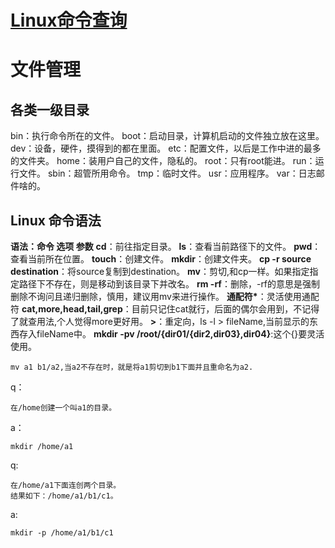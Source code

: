 # [Linux命令查询](https://wangchujiang.com/linux-command/)
# 文件管理

## 各类一级目录
bin：执行命令所在的文件。
boot：启动目录，计算机启动的文件独立放在这里。
dev：设备，硬件，摸得到的都在里面。
etc：配置文件，以后是工作中进的最多的文件夹。
home：装用户自己的文件，隐私的。
root：只有root能进。
run：运行文件。
sbin：超管所用命令。
tmp：临时文件。
usr：应用程序。
var：日志邮件啥的。

## Linux 命令语法
**语法：命令 选项 参数**
**cd**：前往指定目录。
**ls**：查看当前路径下的文件。
**pwd**：查看当前所在位置。
**touch**：创建文件。
**mkdir**：创建文件夹。
**cp -r source destination**：将source复制到destination。
**mv**：剪切,和cp一样。如果指定指定路径下不存在，则是移动到该目录下并改名。
**rm -rf**：删除，-rf的意思是强制删除不询问且递归删除，慎用，建议用mv来进行操作。
**通配符\***：灵活使用通配符
**cat,more,head,tail,grep**：目前只记住cat就行，后面的偶尔会用到，不记得了就查用法,个人觉得more更好用。
**>**：重定向，ls -l > fileName,当前显示的东西存入fileName中。
**mkdir -pv /root/{dir01/{dir2,dir03},dir04}**:这个{}要灵活使用。

```
mv a1 b1/a2,当a2不存在时，就是将a1剪切到b1下面并且重命名为a2.
```

q：
```
在/home创建一个叫a1的目录。
```
a：
```
mkdir /home/a1
```
q:
```
在/home/a1下面连创两个目录。
结果如下：/home/a1/b1/c1。
```
a:
```
mkdir -p /home/a1/b1/c1
```



<!--stackedit_data:
eyJoaXN0b3J5IjpbLTE4ODUwOTQ5MzFdfQ==
-->